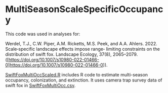 # MultiSeasonScaleSpecificOccupancy

This code was used in analyses for:

Werdel, T.J., C.W. Piper, A.M. Ricketts, M.S. Peek, and A.A. Ahlers. 2022. Scale‑specific landscape effects impose range‑
limiting constraints on the distribution of swift fox. Landscape Ecology, 37(8), 2065–2079. ([https://doi.org/10.1007/s10980-022-01466-0]https://doi.org/10.1007/s10980-022-01466-0)).

[SwiftFoxMultiOccScaled.R](https://github.com/tywerdel/MultiSeasonScaleSpecificOccupancy/blob/main/SwiftFoxMultiOccScaled.R) includes R code to estimate multi-season occupancy, colonization, and extinction. It uses camera trap survey data of swift fox in [SwiftFoxMultiOcc.csv](https://github.com/tywerdel/MultiSeasonScaleSpecificOccupancy/blob/main/SwiftFoxMultiOcc.csv).
